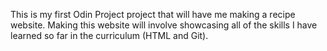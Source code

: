This is my first Odin Project project that will have me making a recipe website. Making this website will involve showcasing all of the skills I have learned so far in the curriculum (HTML and Git).
